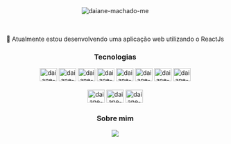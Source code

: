 
<div align=center>
<img alt="daiane-machado-me" src="https://user-images.githubusercontent.com/3437338/212933990-58db123e-9422-4292-980a-2202803d6e24.gif"/>

<br><br>
 🌱 Atualmente estou desenvolvendo uma aplicação web utilizando o ReactJs
 
### Tecnologias
 <div style="display: inline_block">
   <img alt="daiane-machado-HTML" height="30" width="40" src="https://cdn.jsdelivr.net/gh/devicons/devicon/icons/html5/html5-original.svg"/>
   <img alt="daiane-machado-CSS" height="30" width="40" src="https://cdn.jsdelivr.net/gh/devicons/devicon/icons/css3/css3-original.svg" />
   <img alt="daiane-machado-Js" height="30" width="40" src="https://cdn.jsdelivr.net/gh/devicons/devicon/icons/javascript/javascript-original.svg"/>
   <img alt="daiane-machado-Ts" height="30" width="40" src="https://cdn.jsdelivr.net/gh/devicons/devicon/icons/typescript/typescript-original.svg"/>
   <img alt="daiane-machado-Node" height="30" width="40" src="https://cdn.jsdelivr.net/gh/devicons/devicon/icons/nodejs/nodejs-original.svg"/>
   <img alt="daiane-machado-Python" height="30" width="40"src="https://cdn.jsdelivr.net/gh/devicons/devicon/icons/python/python-original.svg"/>
   <img alt="daiane-machado-ReactJs" height="30" width="40" src="https://cdn.jsdelivr.net/gh/devicons/devicon/icons/react/react-original.svg" />      
   <img alt="daiane-machado-Docker" height="30" width="40" src="https://cdn.jsdelivr.net/gh/devicons/devicon/icons/docker/docker-plain.svg" />          
   <br><br>
   <img alt="daiane-machado-Illustrator" height="30" width="40" src="https://cdn.jsdelivr.net/gh/devicons/devicon/icons/illustrator/illustrator-plain.svg"/>
   <img alt="daiane-machado-Photoshop" height="30" width="40" src="https://cdn.jsdelivr.net/gh/devicons/devicon/icons/photoshop/photoshop-plain.svg"/>
   <img alt="daiane-machado-Figma" height="30" width="40" src="https://cdn.jsdelivr.net/gh/devicons/devicon/icons/figma/figma-original.svg" />      
  </div>
    
 ### Sobre mim
 <div>
   <a href="https://www.linkedin.com/in/daianemmachado/">
   <img src="https://img.shields.io/badge/LinkedIn-0077B5?style=for-the-badge&logo=linkedin&logoColor=white"/>
  </div>
 </div>
